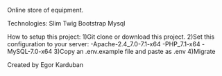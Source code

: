 Online store of equipment.

Technologies:
Slim
Twig 
Bootstrap 
Mysql

How to setup this project:
1)Git clone or download this project.
2)Set this configuration to your server: -Apache-2.4_7.0-7.1-x64 -PHP_7.1-x64 -MySQL-7.0-x64
3)Copy an .env.example file and paste as .env
4)Migrate

Created by Egor Karduban
